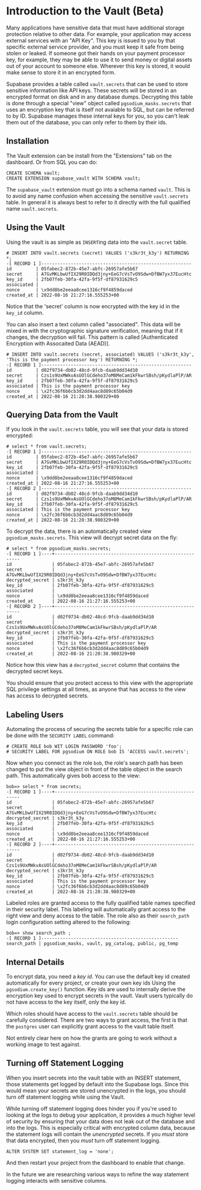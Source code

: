 # Introduction to the Vault (Beta)

Many applications have sensitive data that must have additional
storage protection relative to other data.  For example, your
application may access external services with an "API Key".  This key
is issued to you by that specific external service provider, and you
must keep it safe from being stolen or leaked.  If someone got their
hands on your payment processor key, for example, they may be able to
use it to send money or digital assets out of your account to someone
else.  Wherever this key is stored, it would make sense to store it in
an encrypted form.

Supabase provides a table called `vault.secrets` that can be used to
store sensitive information like API keys.  These secrets will be
stored in an encrypted format on disk and in any database dumps.
Decrypting this table is done through a special "view" object called
`pgsodium_masks.secrets` that uses an encryption key that is itself
not avaiable to SQL, but can be referred to by ID.  Supabase manages
these internal keys for you, so you can't leak them out of the
database, you can only refer to them by their ids.

## Installation

The Vault extension can be install from the "Extensions" tab on the
dashboard.  Or from SQL you can do:

```
CREATE SCHEMA vault;
CREATE EXTENSION supabase_vault WITH SCHEMA vault;
```

The `supabase_vault` extension must go into a schema named `vault`.
This is to avoid any name confusion when accessing the sensitive
`vault.secrets` table.  In general it is always best to refer to it
directly with the full qualified name `vault.secrets`.

## Using the Vault

Using the vault is as simple as `INSERT`ing data into the
`vault.secret` table.

```
# INSERT INTO vault.secrets (secret) VALUES ('s3kr3t_k3y') RETURNING *;
-[ RECORD 1 ]--------------------------------------------------------
id         | 05fabec2-872b-45e7-abfc-26957afe5b67
secret     | A7GvMKLbwUfIX29R0IDQd3jny+EeG7cVsTvO9Sdw+DfBW7yx37EucHtc
key_id     | 2fb07feb-30fa-42fa-9f5f-df87931629c5
associated |
nonce      | \x9dd8be2eeaa8cee1316cf9f4859daced
created_at | 2022-08-16 21:27:16.555253+00
```

Notice that the 'secret' column is now encrypted with the key id in
the `key_id` column.

You can also insert a text column called "associated".  This data will
be mixed in with the cryptographic signature verification, meaning
that if it changes, the decryption will fail.  This pattern is called
[Authenticated Encryption with Assocaited Data (AEAD)].

```
# INSERT INTO vault.secrets (secret, associated) VALUES ('s3kr3t_k3y', 'This is the payment processor key') RETURNING *;
-[ RECORD 1 ]--------------------------------------------------------
id         | d02f9734-db02-48cd-9fcb-daab9dd34d10
secret     | Czs1s9UxMWkvAsUOlGCdeho37oM8MeCam1kFkwrSBsh/pKydlaPlP/AR
key_id     | 2fb07feb-30fa-42fa-9f5f-df87931629c5
associated | This is the payment processor key
nonce      | \x2fc36f6b6cb3d2dd4aac8d89c65b04d9
created_at | 2022-08-16 21:28:38.980329+00
```

## Querying Data from the Vault

If you look in the `vault.secrets` table, you will see that your data
is stored encrypted:

```
# select * from vault.secrets;
-[ RECORD 1 ]--------------------------------------------------------
id         | 05fabec2-872b-45e7-abfc-26957afe5b67
secret     | A7GvMKLbwUfIX29R0IDQd3jny+EeG7cVsTvO9Sdw+DfBW7yx37EucHtc
key_id     | 2fb07feb-30fa-42fa-9f5f-df87931629c5
associated |
nonce      | \x9dd8be2eeaa8cee1316cf9f4859daced
created_at | 2022-08-16 21:27:16.555253+00
-[ RECORD 2 ]--------------------------------------------------------
id         | d02f9734-db02-48cd-9fcb-daab9dd34d10
secret     | Czs1s9UxMWkvAsUOlGCdeho37oM8MeCam1kFkwrSBsh/pKydlaPlP/AR
key_id     | 2fb07feb-30fa-42fa-9f5f-df87931629c5
associated | This is the payment processor key
nonce      | \x2fc36f6b6cb3d2dd4aac8d89c65b04d9
created_at | 2022-08-16 21:28:38.980329+00
```

To decrypt the data, there is an automatically created view
`pgsodium_masks.secrets`.  This view will decrypt secret data on the
fly:

```
# select * from pgsodium_masks.secrets;
-[ RECORD 1 ]----+---------------------------------------------------------
id               | 05fabec2-872b-45e7-abfc-26957afe5b67
secret           | A7GvMKLbwUfIX29R0IDQd3jny+EeG7cVsTvO9Sdw+DfBW7yx37EucHtc
decrypted_secret | s3kr3t_k3y
key_id           | 2fb07feb-30fa-42fa-9f5f-df87931629c5
associated       |
nonce            | \x9dd8be2eeaa8cee1316cf9f4859daced
created_at       | 2022-08-16 21:27:16.555253+00
-[ RECORD 2 ]----+---------------------------------------------------------
id               | d02f9734-db02-48cd-9fcb-daab9dd34d10
secret           | Czs1s9UxMWkvAsUOlGCdeho37oM8MeCam1kFkwrSBsh/pKydlaPlP/AR
decrypted_secret | s3kr3t_k3y
key_id           | 2fb07feb-30fa-42fa-9f5f-df87931629c5
associated       | This is the payment processor key
nonce            | \x2fc36f6b6cb3d2dd4aac8d89c65b04d9
created_at       | 2022-08-16 21:28:38.980329+00
```

Notice how this view has a `decrypted_secret` column that contains the
decrypted secret keys.

You should ensure that you protect access to this view with the
appropriate SQL privilege settings at all times, as anyone that has
access to the view has access to decrypted secrets.

## Labeling Users

Automating the process of securing the secrets table for a specific
role can be done with the `SECURITY LABEL` command:

```
# CREATE ROLE bob WIT LOGIN PASSWORD 'foo';
# SECURITY LABEL FOR pgsodium ON ROLE bob IS 'ACCESS vault.secrets';
```

Now when you connect as the role `bob`, the role's search path has
been changed to put the view object in front of the table object in
the search path.  This automatically gives bob access to the view:

```
bob=> select * from secrets;
-[ RECORD 1 ]----+---------------------------------------------------------
id               | 05fabec2-872b-45e7-abfc-26957afe5b67
secret           | A7GvMKLbwUfIX29R0IDQd3jny+EeG7cVsTvO9Sdw+DfBW7yx37EucHtc
decrypted_secret | s3kr3t_k3y
key_id           | 2fb07feb-30fa-42fa-9f5f-df87931629c5
associated       |
nonce            | \x9dd8be2eeaa8cee1316cf9f4859daced
created_at       | 2022-08-16 21:27:16.555253+00
-[ RECORD 2 ]----+---------------------------------------------------------
id               | d02f9734-db02-48cd-9fcb-daab9dd34d10
secret           | Czs1s9UxMWkvAsUOlGCdeho37oM8MeCam1kFkwrSBsh/pKydlaPlP/AR
decrypted_secret | s3kr3t_k3y
key_id           | 2fb07feb-30fa-42fa-9f5f-df87931629c5
associated       | This is the payment processor key
nonce            | \x2fc36f6b6cb3d2dd4aac8d89c65b04d9
created_at       | 2022-08-16 21:28:38.980329+00
```

Labeled roles are granted access to the fully qualified table names
specified in their security label.  This labeling will automatically
grant access to the right view and deny access to the table.  The role
also as their `search_path` login configuration setting altered to the
following:

```
bob=> show search_path ;
-[ RECORD 1 ]---------------------------------------------------
search_path | pgsodium_masks, vault, pg_catalog, public, pg_temp
```

## Internal Details

To encrypt data, you need a *key id*.  You can use the default key id
created automatically for every project, or create your own key ids
Using the `pgsodium.create_key()` function.  Key ids are used to
internally derive the encryption key used to encrypt secrets in the
vault.  Vault users typically do not have access to the key itself,
only the key id.

Which roles should have access to the `vault.secrets` table should be
carefully considered.  There are two ways to grant access, the first
is that the `postgres` user can explicitly grant access to the vault
table itself.

Not entirely clear here on how the grants are going to work without a
working image to test against.

## Turning off Statement Logging

When you insert secrets into the vault table with an INSERT statement,
those statements get logged by default into the Supabase logs.  Since
this would mean your secrets are stored unencrypted in the logs, you
should turn off statement logging while using the Vault.

While turning off statement logging does hinder you if you're used to
looking at the logs to debug your application, it provides a much
higher level of security by ensuring that your data does not leak out
of the database and into the logs.  This is especially critical with
encrypted column data, because the statement logs will contain the
*unencrypted* secrets.  If you *must* store that data encrypted, then
you *must* turn off statement logging.

```
ALTER SYSTEM SET statement_log = 'none';
```

And then restart your project from the dashboard to enable that
change.

In the future we are researching various ways to refine the way
statement logging interacts with sensitive columns.
